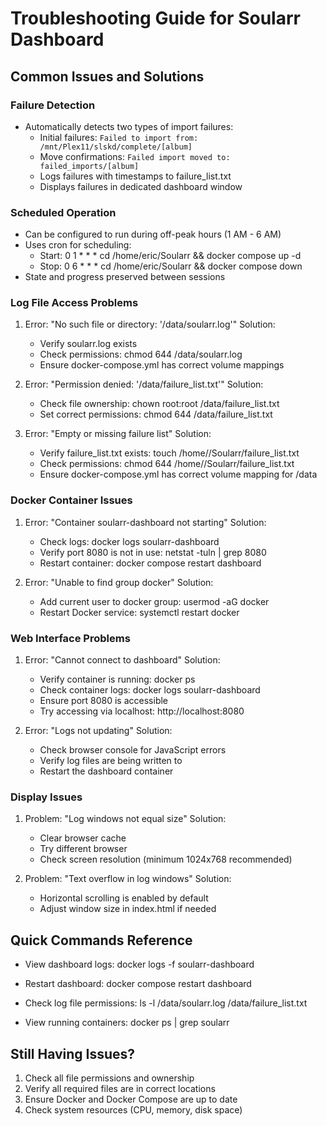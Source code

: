 # Troubleshooting Guide for Soularr Dashboard

## Common Issues and Solutions

### Failure Detection
- Automatically detects two types of import failures:
   - Initial failures: `Failed to import from: /mnt/Plex11/slskd/complete/[album]`
   - Move confirmations: `Failed import moved to: failed_imports/[album]`
   - Logs failures with timestamps to failure_list.txt
   - Displays failures in dedicated dashboard window

### Scheduled Operation
- Can be configured to run during off-peak hours (1 AM - 6 AM)
- Uses cron for scheduling:
   - Start: 0 1 * * * cd /home/eric/Soularr && docker compose up -d
   - Stop: 0 6 * * * cd /home/eric/Soularr && docker compose down
- State and progress preserved between sessions

### Log File Access Problems
1. Error: "No such file or directory: '/data/soularr.log'"
   Solution:
   - Verify soularr.log exists
   - Check permissions: chmod 644 /data/soularr.log
   - Ensure docker-compose.yml has correct volume mappings

2. Error: "Permission denied: '/data/failure_list.txt'"
   Solution:
   - Check file ownership: chown root:root /data/failure_list.txt
   - Set correct permissions: chmod 644 /data/failure_list.txt

3. Error: "Empty or missing failure list"
   Solution:
   - Verify failure_list.txt exists: touch /home/<user>/Soularr/failure_list.txt
   - Check permissions: chmod 644 /home/<user>/Soularr/failure_list.txt
   - Ensure docker-compose.yml has correct volume mapping for /data


### Docker Container Issues
1. Error: "Container soularr-dashboard not starting"
   Solution:
   - Check logs: docker logs soularr-dashboard
   - Verify port 8080 is not in use: netstat -tuln | grep 8080
   - Restart container: docker compose restart dashboard

2. Error: "Unable to find group docker"
   Solution:
   - Add current user to docker group: usermod -aG docker <user>
   - Restart Docker service: systemctl restart docker

### Web Interface Problems
1. Error: "Cannot connect to dashboard"
   Solution:
   - Verify container is running: docker ps
   - Check container logs: docker logs soularr-dashboard
   - Ensure port 8080 is accessible
   - Try accessing via localhost: http://localhost:8080

2. Error: "Logs not updating"
   Solution:
   - Check browser console for JavaScript errors
   - Verify log files are being written to
   - Restart the dashboard container

### Display Issues
1. Problem: "Log windows not equal size"
   Solution:
   - Clear browser cache
   - Try different browser
   - Check screen resolution (minimum 1024x768 recommended)

2. Problem: "Text overflow in log windows"
   Solution:
   - Horizontal scrolling is enabled by default
   - Adjust window size in index.html if needed

## Quick Commands Reference
- View dashboard logs:
  docker logs -f soularr-dashboard

- Restart dashboard:
  docker compose restart dashboard

- Check log file permissions:
  ls -l /data/soularr.log /data/failure_list.txt

- View running containers:
  docker ps | grep soularr

## Still Having Issues?
1. Check all file permissions and ownership
2. Verify all required files are in correct locations
3. Ensure Docker and Docker Compose are up to date
4. Check system resources (CPU, memory, disk space)
